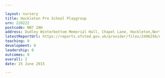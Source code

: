 ```yaml
---

layout: nursery
title: Hackleton Pre School Playgroup
urn: 220222
postcode: NN7 2AH
address: Dudley Winterbottom Memorial Hall, Chapel Lane, Hackleton,Northampton, Northamptonshire, NN7 2AH
latestReportUrl: https://reports.ofsted.gov.uk/provider/files/2496256/urn/220222.pdf
teaching: 0
development: 0
leadership: 0
outcomes: 0
overall: 2
date: 25 June 2015

---
```

